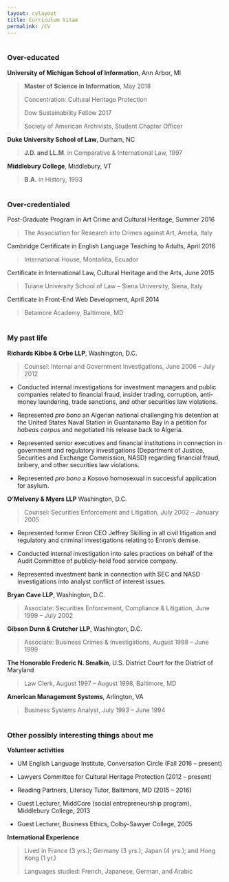 ```yaml
---
layout: cvlayout
title: Curriculum Vitae
permalink: /CV
---
```


<div class="cv block" style="margin-top:40px"></div>

### Over-educated

**University of Michigan School of Information**, Ann Arbor, MI

> **Master of Science in Information**, May 2018
>
> Concentration: Cultural Heritage Protection
>
> Dow Sustainability Fellow 2017
>
> Society of American Archivists, Student Chapter Officer
>

**Duke University School of Law**, Durham, NC
> **J.D. and LL.M**. in Comparative & International Law, 1997


**Middlebury College**, Middlebury, VT

> **B.A.** in History, 1993


<div class="cv block" style="margin-top:40px"></div>

### Over-credentialed

Post-Graduate Program in Art Crime and Cultural Heritage, Summer 2016
> The Association for Research into Crimes against Art, Amelia, Italy

Cambridge Certificate in English Language Teaching to Adults, April 2016

> International House, Montañita, Ecuador

Certificate in International Law, Cultural Heritage and the Arts, June 2015

> Tulane University School of Law – Siena University, Siena, Italy


Certificate in Front-End Web Development, April 2014

> Betamore Academy, Baltimore, MD


<div class="cv block" style="margin-top:40px"></div>

### My past life

**Richards Kibbe & Orbe LLP**, Washington, D.C.

> Counsel: Internal and Government Investigations, June 2006 – July 2012

-   Conducted internal investigations for investment managers and public companies related to financial fraud, insider trading, corruption, anti-money laundering, trade sanctions, and other securities law violations.

-   Represented *pro bono* an Algerian national challenging his detention at the United States Naval Station in Guantanamo Bay in a petition for *habeas corpus* and negotiated his release back to Algeria.

-   Represented senior executives and financial institutions in connection in government and regulatory investigations (Department of Justice, Securities and Exchange Commission, NASD) regarding financial fraud, bribery, and other securities law violations.

-   Represented *pro bono* a Kosovo homosexual in successful application for asylum.

**O’Melveny & Myers LLP** Washington, D.C.

> Counsel: Securities Enforcement and Litigation, July 2002 – January 2005

-   Represented former Enron CEO Jeffrey Skilling in all civil litigation and regulatory and criminal investigations relating to Enron’s demise.

-   Conducted internal investigation into sales practices on behalf of the Audit Committee of publicly-held food service company.

-   Represented investment bank in connection with SEC and NASD investigations into analyst conflict of interest issues.

**Bryan Cave LLP**, Washington, D.C.

> Associate: Securities Enforcement, Compliance & Litigation, June 1999 – July 2002

**Gibson Dunn & Crutcher LLP**, Washington, D.C.

> Associate: Business Crimes & Investigations, August 1998 – June 1999

**The Honorable Frederic N. Smalkin**, U.S. District Court for the District of Maryland

> Law Clerk, August 1997 – August 1998, Baltimore, MD


**American Management Systems**, Arlington, VA

> Business Systems Analyst, July 1993 – June 1994


<div class="cv block" style="margin-top:40px"></div>

### Other possibly interesting things about me

**Volunteer activities**

-   UM English Language Institute, Conversation Circle (Fall 2016 – present)

-   Lawyers Committee for Cultural Heritage Protection (2012 – present)

-   Reading Partners, Literacy Tutor, Baltimore, MD (2015 – 2016)

-   Guest Lecturer, MiddCore (social entrepreneurship program), Middlebury College, 2013

-   Guest Lecturer, Business Ethics, Colby-Sawyer College, 2005

**International Experience**

> Lived in France (3 yrs.); Germany (3 yrs.); Japan (4 yrs.); and Hong Kong (1 yr.)
>
> Languages studied: French, Japanese, German, and Arabic
